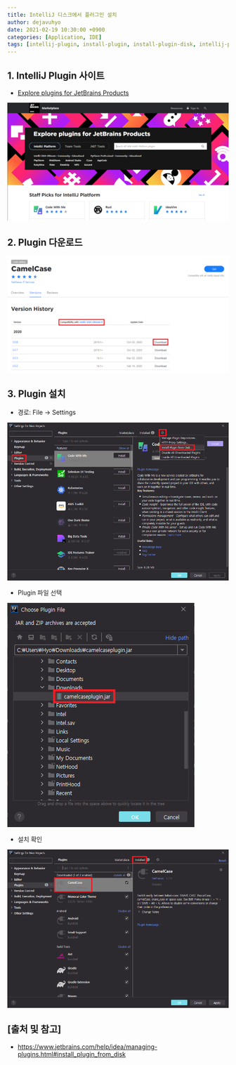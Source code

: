 ```yaml
---
title: IntelliJ 디스크에서 플러그인 설치
author: dejavuhyo
date: 2021-02-19 10:30:00 +0900
categories: [Application, IDE]
tags: [intellij-plugin, install-plugin, install-plugin-disk, intellij-plugin-disk, 인텔리제이-플러그인-설치, 인텔리제이-플러그인, 플러그인-설치, 플러그인-디스크-설치]
---
```


## 1. IntelliJ Plugin 사이트

* [Explore plugins for JetBrains Products](https://plugins.jetbrains.com/)

![plugin-site](/assets/img/2021-02-19-intellij-install-plugin-from-disk/plugin-site.png)

## 2. Plugin 다운로드

![download-plugin](/assets/img/2021-02-19-intellij-install-plugin-from-disk/download-plugin.png)

## 3. Plugin 설치

* 경로: File → Settings

![plugins](/assets/img/2021-02-19-intellij-install-plugin-from-disk/plugins.png)

* Plugin 파일 선택

![choose-plugin-file](/assets/img/2021-02-19-intellij-install-plugin-from-disk/choose-plugin-file.png)

* 설치 확인

![installed](/assets/img/2021-02-19-intellij-install-plugin-from-disk/installed.png)

## [출처 및 참고]
* <https://www.jetbrains.com/help/idea/managing-plugins.html#install_plugin_from_disk>
